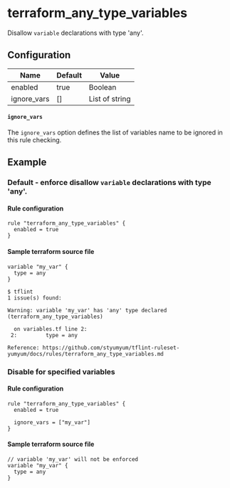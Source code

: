 # terraform_any_type_variables

Disallow `variable` declarations with type 'any'.

## Configuration

| Name        | Default | Value          |
|-------------|---------|----------------|
| enabled     | true    | Boolean        |
| ignore_vars | []      | List of string |

#### `ignore_vars`

The `ignore_vars` option defines the list of variables name to be ignored in this
rule checking.

## Example

### Default - enforce disallow `variable` declarations with type 'any'.

#### Rule configuration

```hcl
rule "terraform_any_type_variables" {
  enabled = true
}
```

#### Sample terraform source file

```hcl
variable "my_var" {
  type = any
}
```

```
$ tflint
1 issue(s) found:

Warning: variable 'my_var' has 'any' type declared (terraform_any_type_variables)

  on variables.tf line 2:
 2:         type = any

Reference: https://github.com/styumyum/tflint-ruleset-yumyum/docs/rules/terraform_any_type_variables.md
```


### Disable for specified variables

#### Rule configuration

```hcl
rule "terraform_any_type_variables" {
  enabled = true

  ignore_vars = ["my_var"]
}
```

#### Sample terraform source file

```hcl
// variable 'my_var' will not be enforced
variable "my_var" {
  type = any
}
```
